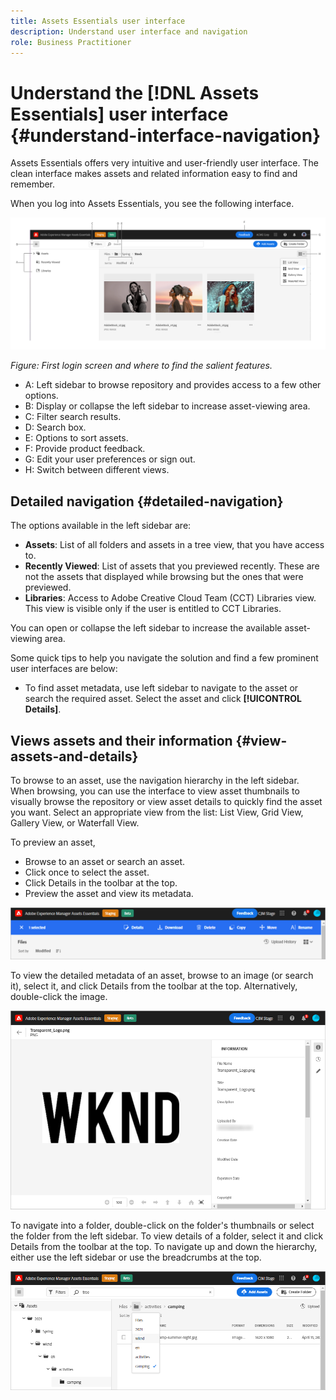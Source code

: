 ```yaml
---
title: Assets Essentials user interface
description: Understand user interface and navigation
role: Business Practitioner
---
```


# Understand the [!DNL Assets Essentials] user interface {#understand-interface-navigation}

Assets Essentials offers very intuitive and user-friendly user interface. The clean interface makes assets and related information easy to find and remember.

When you log into Assets Essentials, you see the following interface.

![Assets Essentials user interface](assets/essentials-interface1.png)

*Figure: First login screen and where to find the salient features.*

* A: Left sidebar to browse repository and provides access to a few other options.
* B: Display or collapse the left sidebar to increase asset-viewing area.
* C: Filter search results.
* D: Search box.
* E: Options to sort assets.
* F: Provide product feedback.
* G: Edit your user preferences or sign out.
* H: Switch between different views.

## Detailed navigation {#detailed-navigation}

The options available in the left sidebar are:

* **Assets**: List of all folders and assets in a tree view, that you have access to.
* **Recently Viewed**: List of assets that you previewed recently. These are not the assets that displayed while browsing but the ones that were previewed.
* **Libraries**: Access to Adobe Creative Cloud Team (CCT) Libraries view. This view is visible only if the user is entitled to CCT Libraries.

You can open or collapse the left sidebar to increase the available asset-viewing area.

Some quick tips to help you navigate the solution and find a few prominent user interfaces are below:

* To find asset metadata, use left sidebar to navigate to the asset or search the required asset. Select the asset and click **[!UICONTROL Details]**.

## Views assets and their information {#view-assets-and-details}

To browse to an asset, use the navigation hierarchy in the left sidebar. When browsing, you can use the interface to view asset thumbnails to visually browse the repository or view asset details to quickly find the asset you want. Select an appropriate view from the list: List View, Grid View, Gallery View, or Waterfall View.

To preview an asset,

* Browse to an asset or search an asset.
* Click once to select the asset.
* Click Details in the toolbar at the top.
* Preview the asset and view its metadata.

![Toolbar options when you select an asset](assets/toolbar-asset-selected.png)

To view the detailed metadata of an asset, browse to an image (or search it), select it, and click Details from the toolbar at the top. Alternatively, double-click the image.

![View metadata of an asset](assets/metadata-view.png)

To navigate into a folder, double-click on the folder's thumbnails or select the folder from the left sidebar. To view details of a folder, select it and click Details from the toolbar at the top. To navigate up and down the hierarchy, either use the left sidebar or use the breadcrumbs at the top.

![Browse folders](assets/browsing-folders.png)
